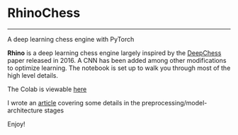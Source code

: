 # RhinoChess

---

A deep learning chess engine with PyTorch

**Rhino** is a deep learning chess engine largely inspired by the [DeepChess](http://www.cs.tau.ac.il/~wolf/papers/deepchess.pdf) paper released in 2016. A CNN has been added among other modifications to optimize learning. The notebook is set up to walk you through most of the high level details.

The Colab is viewable [here](https://colab.research.google.com/drive/1V8KEI0qYJiqSAjN2vUTdpTHvw1pkrZB0?usp=sharing)

I wrote an [article](https://owensmith.page/building-a-deep-learning-chess-engine/) covering some details in the preprocessing/model-architecture stages

Enjoy!

